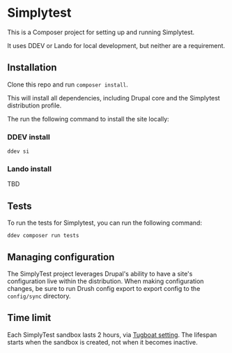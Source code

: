 # Simplytest

This is a Composer project for setting up and running Simplytest.

It uses DDEV or Lando for local development, but neither are a requirement.

## Installation

Clone this repo and run `composer install`.

This will install all dependencies, including Drupal core and the Simplytest distribution profile.

The run the following command to install the site locally:

### DDEV install

```
ddev si
```

### Lando install

TBD

## Tests

To run the tests for Simplytest, you can run the following command:

```
ddev composer run tests
```

## Managing configuration

The SimplyTest project leverages Drupal's ability to have a site's configuration
live within the distribution. When making configuration changes, be sure to run Drush
config export to export config to the `config/sync` directory.

## Time limit
Each SimplyTest sandbox lasts 2 hours, via [Tugboat setting](https://git.drupalcode.org/project/tugboat/-/blob/7ffc758424cc0d1ad6d1d4c41ce75f58f075bd5f/src/Cron.php#L32). The lifespan starts when
the sandbox is created, not when it becomes inactive.
